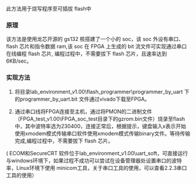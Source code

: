 此方法用于烧写程序至可插拔 flash中

### 原理

该方法是使用龙芯开源的 gs132 核搭建了一个小的 soc，该 soc 外设有串口、flash 芯片和指令数据 ram,该 soc 在 FPGA 上生成的 bit 流文件可实现通过串口在线编程 flash 芯片, 编程过程中，不需要拔下 flash 芯片，且速率达到 6KB/sec。

### 实现方法

1. 将目录lab\_environment\_v1.00\flash\_programmer\programmer\_by\_uart 下的programmer\_by\_uart.bit 文件通过vivado下载至FPGA。

2. 通过串口线将FPGA连接至主机，通过将PMON的二进制文件 （FPGA\_test\_v1.00\FPGA\_soc\_test目录下的gzrom.bin文件）烧录至flash中，其中波特率选为230400，连接正常后，根据提示，键盘输入x表示开始使用xmodem模式传输串口软件使用xmodem模式传输binary文件。等待传输完成,编程过程中，不需要拔下 flash 芯片。

\( ECOM和SecureCRT 软件位于lab\_environment\_v1.00\uart\_soft，可直接运行与windows环境下，如果过程不成功可以尝试在设备管理器处设置串口的波特率，Linux环境下使用 minicom工具，关于串口工具的使用，可以查看2.2.3串口工具的使用）

